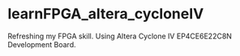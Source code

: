 # learnFPGA_altera_cycloneIV
Refreshing my FPGA skill.
Using Altera Cyclone IV EP4CE6E22C8N Development Board.

